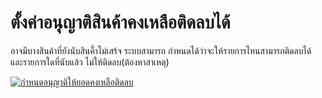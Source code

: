 # ตั้งค่าอนุญาติสินค้าคงเหลือติดลบได้

อาจมีบางสินค้าที่ยังนับสินคึ้าไม่เสร้จ ระบบสามารถ
กำหนดได้ว่าจะให้รายการไหนสามารถติดลบได้ และรายการใดที่นับแล้ว
ไม่ให้ติดลบ(ต้องหาสาเหตุ)

[![กำหนดอนุญาติให้ยอดคงเหลือติดลบ](/images/กำหนดอนุญาติให้ยอดคงเหลือติดลบ.jpg)](/images/กำหนดอนุญาติให้ยอดคงเหลือติดลบ.jpg)

